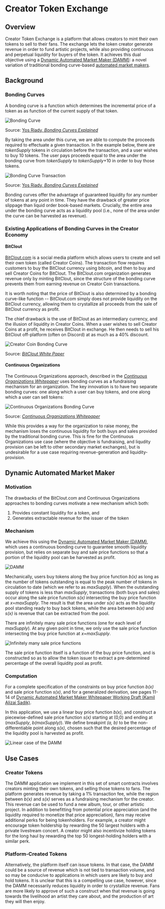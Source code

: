 # Creator Token Exchange

## Overview

Creator Token Exchange is a platform that allows creators to mint their own tokens to sell to their fans. The exchange lets the token creator generate revenue in order to fund artistic projects, while also providing continuous and perpetual liquidity for buyers of the token. It achieves this dual objective using a [Dynamic Automated Market Maker (DAMM)](https://github.com/kamilsadik/CreatorTokenExchange/blob/main/damm_paper_draft.pdf): a novel variation of traditional bonding curve-based [automated market makers](https://www.gemini.com/cryptopedia/amm-what-are-automated-market-makers).

## Background

### Bonding Curves

A bonding curve is a function which determines the incremental price of a token as as function of the current supply of that token.

![Bonding Curve](bonding_curve.jpeg)

Source: [Yos Riady, *Bonding Curves Explained*](https://yos.io/2018/11/10/bonding-curves/)

By taking the area under this curve, we are able to compute the proceeds required to effectuate a given transaction. In the example below, there are *tokenSupply* tokens in circulation before the transaction, and a user wishes to buy 10 tokens. The user pays proceeds equal to the area under the bonding curve from *tokenSupply* to *tokenSupply*+10 in order to buy those tokens.

![Bonding Curve Transaction](bonding_curve_transaction.jpeg)

Source: [Yos Riady, *Bonding Curves Explained*](https://yos.io/2018/11/10/bonding-curves/)

Bonding curves offer the advantage of guaranteed liquidity for any number of tokens at any point in time. They have the drawback of greater price slippage than liquid order book-based markets. Crucially, the entire area under the bonding curve acts as a liquidity pool (i.e., none of the area under the curve can be harvested as revenue).

### Existing Applications of Bonding Curves in the Creator Economy

#### BitClout

[BitClout.com](https://bitclout.com/) is a social media platform which allows users to create and sell their own token (called Creator Coins). The transaction flow requires customers to buy the BitClout currency using bitcoin, and then to buy and sell Creator Coins for BitClout. The BitClout.com organization generates revenue only by minting BitClout, since the structure of the bonding curve prevents them from earning revenue on Creator Coin transactions.

It is worth noting that the price of BitClout is also determined by a bonding curve-like function -- BitClout.com simply does not provide liquidity on the BitClout currency, allowing them to crystallize all proceeds from the sale of BitClout currency as profit.

The chief drawback is the use of BitClout as an intermediary currency, and the illusion of liquidity in Creator Coins. When a user wishes to sell Creator Coins at a profit, he receives BitClout in exchange. He then needs to sell his BitClout off-platform (often on Discord) at as much as a 40% discount.

![Creator Coin Bonding Curve](creator_coin_bonding_curve.png)

Source: [*BitClout White Paper*](https://bitcloutwhitepaper.com/)

#### Continuous Organizations

The Continuous Organizations approach, described in the [*Continuous Organizations Whitepaper*](https://github.com/C-ORG/whitepaper/) uses bonding curves as a fundraising mechanism for an organization. The key innovation is to have two separate bonding curves: one along which a user can buy tokens, and one along which a user can sell tokens:

![Continuous Organizations Bonding Curve](continuous_organizations_bonding_curve.png)

Source: [*Continuous Organizations Whitepaper*](https://github.com/C-ORG/whitepaper/)

While this provides a way for the organization to raise money, the mechanism loses the continuous liquidity for both buys and sales provided by the traditional bonding curve. This is fine for the Continuous Organizations use case (where the objective is fundraising, and liqudity provision can be left to other secondary market exchanges), but is undesirable for a use case requiring revenue-generation and liquidity-provision.

## Dynamic Automated Market Maker

### Motivation

The drawbacks of the BitClout.com and Continuous Organizations approaches to bonding curves motivate a new mechanism which both:
1. Provides constant liquidity for a token, and
2. Generates extractable revenue for the issuer of the token

### Mechanism

We achieve this using the [Dynamic Automated Market Maker (DAMM)](https://github.com/kamilsadik/CreatorTokenExchange/blob/main/damm_paper_draft.pdf), which uses a continuous bonding curve to guarantee smooth liquidity provision, but relies on separate buy and sale price functions so that a portion of the liquidity pool can be harvested as profit.

![DAMM](damm.png)

Mechanically, users buy tokens along the buy price function *b(x)* as long as the number of tokens outstanding is equal to the peak number of tokens in circulation to date (which we refer to as *maxSupply*). When the outstanding supply of tokens is less than *maxSupply*, transactions (both buys and sales) occur along the sale price function *s(x)* intersecting the buy price function at *x*=*maxSupply*. The result is that the area under *s(x)* acts as the liquidity pool standing ready to buy back tokens, while the area between *b(x)* and *s(x)* is revenue that can be extracted from the pool.

There are infinitely many sale price functions (one for each level of *maxSupply*). At any given point in time, we only use the sale price function intersecting the buy price function at *x*=*maxSupply*.

![Infinitely many sale price functions](many_sale_fncs.png)

The sale price function itself is a function of the buy price function, and is constructed so as to allow the token issuer to extract a pre-determined percentage of the overall liquidity pool as profit.

### Computation

For a complete specification of the constraints on buy price function *b(x)* and sale price function *s(x)*, and for a generalized derivation, see pages 11-14 of [Dynamic Automated Market Maker Whitepaper Working Draft (Kamil Alizai Sadik)](https://github.com/kamilsadik/CreatorTokenExchange/blob/main/damm_paper_draft.pdf).

In this application, we use a linear buy price function *b(x)*, and construct a piecewise-defined sale price function *s(x)* starting at (0,0) and ending at (*maxSupply*, *b(maxSupply)*). We define breakpint *(a, b)* to be the non-differentiable point along *s(x)*, chosen such that the desired percentage of the liquidity pool is harvested as profit.

![Linear case of the DAMM](linear_damm.png)

## Use Cases

### Creator Tokens

The DAMM application we implement in this set of smart contracts involves creators minting their own tokens, and selling those tokens to fans. The platform generates revenue by taking a 1% transaction fee, while the region between *b(x)* and *s(x)* serves as a fundraising mechanism for the creator. This revenue can be used to fund a new album, tour, or other artistic project. In addition to benefitting from potential price appreciation (and the liquidity required to monetize that price appreciation), fans may receive additional perks for being tokenholders. For example, a creator might encourage token holdership by rewarding the 50 largest holders with a private livestream concert. A creator might also incentivize holding tokens for the long haul by rewarding the top 50 longest-holding holders with a similar perk.

### Platform-Created Tokens

Alternatively, the platform itself can issue tokens. In that case, the DAMM could be a source of revenue which is not tied to transaction volume, and so may be conducive to applications in which users are likely to buy and hold tokens. It is unclear that this is a compelling use case, however, since the DAMM necessarily reduces liquidity in order to crystallize revenue. Fans are more likely to approve of such a construct when that revenue is going towards the livelihood an artist they care about, and the production of art they will then enjoy.